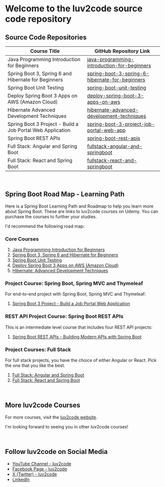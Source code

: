 # Welcome to the luv2code source code repository

## Source Code Repositories
| Course Title                                              | GitHub Repository Link                                                                                     |
|-----------------------------------------------------------|-----------------------------------------------------------------------------------------------------------|
| Java Programming Introduction for Beginners               | [java-programming-introduction-for-beginners](https://github.com/darbyluv2code/java-programming-introduction-for-beginners)         |
| Spring Boot 3, Spring 6 and Hibernate for Beginners       | [spring-boot-3-spring-6-hibernate-for-beginners](https://github.com/darbyluv2code/spring-boot-3-spring-6-hibernate-for-beginners)     |
| Spring Boot Unit Testing                                  | [spring-boot-unit-testing](https://github.com/darbyluv2code/spring-boot-unit-testing)                                                         |
| Deploy Spring Boot 3 Apps on AWS (Amazon Cloud)           | [deploy-spring-boot-3-apps-on-aws](https://github.com/darbyluv2code/deploy-spring-boot-3-apps-on-aws)                                         |
| Hibernate Advanced Development Techniques                 | [hibernate-advanced-development-techniques](https://github.com/darbyluv2code/hibernate-advanced-development-techniques)                       |
| Spring Boot 3 Project - Build a Job Portal Web Application| [spring-boot-3-project-job-portal-web-app](https://github.com/darbyluv2code/spring-boot-3-project-job-portal-web-app)                         |
| Spring Boot REST APIs                                     | [spring-boot-rest-apis](https://github.com/darbyluv2code/spring-boot-rest-apis)                                                               |
| Full Stack: Angular and Spring Boot                       | [fullstack-angular-and-springboot](https://github.com/darbyluv2code/fullstack-angular-and-springboot)                                         |
| Full Stack: React and Spring Boot                         | [fullstack-react-and-springboot](https://github.com/darbyluv2code/fullstack-react-and-springboot)                                             |
  
&#8287;
## Spring Boot Road Map - Learning Path

Here is a Spring Boot Learning Path and Roadmap to help you learn more about Spring Boot. These are links to luv2code courses on Udemy. You can purchase the courses to further your studies.

I'd recommend the following road map:

### Core Courses
1. [Java Programming Introduction for Beginners](https://www.udemy.com/course/java-intro-for-beginners/?referralCode=325F0EA33466DA1D8710)
1. [Spring Boot 3, Spring 6 and Hibernate for Beginners](http://www.luv2code.com/spring-github)
1. [Spring Boot Unit Testing](https://www.udemy.com/course/spring-boot-unit-testing/?referralCode=4184DE360D78A70932EE)
1. [Deploy Spring Boot 3 Apps on AWS (Amazon Cloud)](https://www.udemy.com/course/deploy-spring-boot-3-apps-to-aws/?referralCode=DCE8981B59C70BA6BDBF)
1. [Hibernate: Advanced Development Techniques](https://www.udemy.com/course/hibernate-tutorial-advanced/?referralCode=6FB9E2BA9AF54A4C9E69)

### Project Course: Spring Boot, Spring MVC and Thymeleaf
For end-to-end project with Spring Boot, Spring MVC and Thymeleaf:
1. [Spring Boot 3 Project - Build a Job Portal Web Application](https://www.udemy.com/course/spring-boot-project-job-portal-web-app/?referralCode=BB9301596150194B61E2)

### REST API Project Course: Spring Boot REST APIs
This is an intermediate level course that includes four REST API projects:
1. [Spring Boot REST APIs - Building Modern APIs with Spring Boot](https://www.udemy.com/course/spring-boot-rest-apis/)
   
### Project Courses: Full Stack
For full stack projects, you have the choice of either Angular or React. Pick the one that you like the best.
1. [Full Stack: Angular and Spring Boot](https://www.udemy.com/course/full-stack-angular-spring-boot-tutorial/?referralCode=2264F90C65A86316BB6B)
1. [Full Stack: React and Spring Boot](https://www.udemy.com/course/full-stack-react-and-java-spring-boot-the-developer-guide/?referralCode=4325FA579FD3D313E28D)

&#8287;
## More luv2code Courses
For more courses, visit the [luv2code website](https://www.luv2code.com). 

I'm looking forward to seeing you in other luv2code courses! 

&#8287;
## Follow luv2code on Social Media
* [YouTube Channel - luv2code](https://www.youtube.com/user/luv2codetv?sub_confirmation=1)
* [Facebook Page - luv2code](https://www.facebook.com/luv2codetv)
* [X (Twitter) - luv2code](https://twitter.com/luv2codetv)
* [LinkedIn](https://www.linkedin.com/in/chaddarby/)

